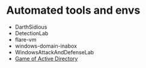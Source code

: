 # Automated tools and envs

* DarthSidious
* DetectionLab
* flare-vm
* windows-domain-inabox
* WindowsAttackAndDefenseLab
* [Game of Active Directory](https://github.com/Orange-Cyberdefense/GOAD)
